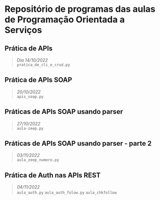 # Repositório de programas das aulas de Programação Orientada a Serviços 
## Prática de APIs
> *Dia 14/10/2022*    
`pratica_de_cli_e_crud.py` 
## Prática de APIs SOAP 
> *20/10/2022*    
`apis_soap.py` 
## Práticas de APIs SOAP usando parser 
> *27/10/2022*    
`aula-zeep.py` 
## Práticas de APIs SOAP usando parser - parte 2 
> *03/11/2022*    
`aula_zeep_numero.py`
## Prática de Auth nas APIs REST 
> *04/11/2022*    
`aula_auth.py` 
`aula_auth_folow.py` 
`aula_chkfollow`
